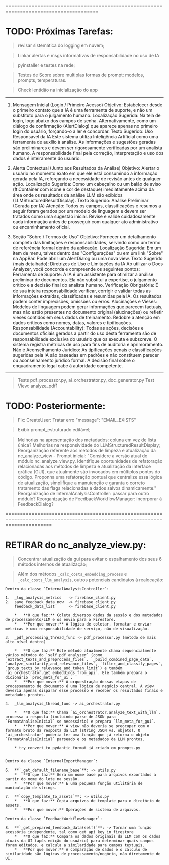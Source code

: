======================================================================================
# TODO: Próximas Tarefas:

> revisar sistemática do logging em nuvem;

> Linkar alertas e msgs informativas de responsabilidade no uso de IA

> pyinstaller e testes na rede;

> Testes de Score sobre multiplas formas de prompt: modelos, prompts, temperaturas.

> Check lentidão na inicialização do app

------------------------------------------------------------------
1. Mensagem Inicial (Login / Primeiro Acesso)
Objetivo: Estabelecer desde o primeiro contato que a IA é uma ferramenta de suporte, e não um substituto para o julgamento humano.
Localização Sugerida:
Na tela de login, logo abaixo dos campos de senha.
Alternativamente, como um diálogo de confirmação (AlertDialog) que aparece apenas no primeiro login do usuário, forçando-o a ler e concordar.
Texto Sugerido:
Uso Responsável da IA
Este sistema utiliza Inteligência Artificial como uma ferramenta de auxílio à análise. As informações e sugestões geradas são preliminares e devem ser rigorosamente verificadas por um analista humano. A responsabilidade final pela correção, interpretação e uso dos dados é inteiramente do usuário.

3. Alerta Contextual (Junto aos Resultados da Análise)
Objetivo: Alertar o usuário no momento exato em que ele está consumindo a informação gerada pela IA, reforçando a necessidade de revisão antes de qualquer ação.
Localização Sugerida:
Como um cabeçalho ou um balão de aviso (ft.Container com ícone e cor de destaque) imediatamente acima da área onde os resultados da análise LLM são exibidos (LLMStructuredResultDisplay).
Texto Sugerido:
Análise Preliminar (Gerada por IA)
Atenção: Todos os campos, classificações e resumos a seguir foram gerados por um modelo de linguagem e devem ser tratados como uma sugestão inicial. Revise e valide cuidadosamente cada informação antes de prosseguir com qualquer ato administrativo ou encaminhamento oficial.

4. Seção "Sobre / Termos de Uso"
Objetivo: Fornecer um detalhamento completo das limitações e responsabilidades, servindo como um termo de referência formal dentro da aplicação.
Localização Sugerida:
Em um item de menu, talvez dentro das "Configurações" ou em um link "Sobre" na AppBar. Pode abrir um AlertDialog ou uma nova view.
Texto Sugerido (mais detalhado):
Diretrizes de Uso e Limitações da IA
Ao utilizar o Docs Analyzer, você concorda e compreende os seguintes pontos:
Ferramenta de Suporte: A IA é um assistente para otimizar a análise preliminar de documentos. Ela não substitui a expertise, o julgamento crítico e a decisão final do analista humano.
Verificação Obrigatória: É de sua inteira responsabilidade verificar, corrigir e validar todas as informações extraídas, classificadas e resumidas pela IA. Os resultados podem conter imprecisões, omissões ou erros.
Alucinações e Vieses: Modelos de linguagem podem gerar informações que parecem factuais, mas não estão presentes no documento original (alucinações) ou refletir vieses contidos em seus dados de treinamento. Redobre a atenção em dados críticos como nomes, datas, valores e tipificações.
Responsabilidade (Accountability): Todas as ações, decisões e documentos oficiais gerados a partir do uso desta ferramenta são de responsabilidade exclusiva do usuário que os executa e subscreve. O sistema registra métricas de uso para fins de auditoria e aprimoramento.
Não é Aconselhamento Jurídico: As tipificações penais e classificações sugeridas pela IA são baseadas em padrões e não constituem parecer ou aconselhamento jurídico formal. A decisão final sobre o enquadramento legal cabe à autoridade competente.

------------------------------------------------------------------

> Tests pdf_processor.py, ai_orchestrator.py, doc_generator.py
> Test  View: analyze_pdf1

# TODO: Posteriormente: 

> Fix: CreateUser: Tratar erro "message": "EMAIL_EXISTS"

> Exibir prompt_estruturado editável;

> Melhorias na apresentação dos metadados: coluna em vez de lista única?
> Melhorias na responsividade do LLMStructuredResultDisplay;
> Reorganização referente aos métodos de limpeza e atualização da nc_analyze_view
    - Prompt inicial: "Considere a versão atual do módulo nc_analyze_view.py. Identifique oportunidades de refatoração relacionadas aos métodos de limpeza e atualização da interface gráfica (GUI), que atualmente são invocados em múltiplos pontos do código. Proponha uma refatoração pontual que centralize essa lógica de atualização, simplifique a manutenção e garanta o correto tratamento das flags relacionadas a dados salvos dinamicamente."
> Reorganização de InternalAnalysisController: passar para outro módulo?
> Reorganização de FeedbackWorkflowManager: incorporar à FeedbackDialog?

============================================================================================================================

# RETIRAR do nc_analyze_view.py:
> Concentrar atualização da gui para evitar o espalhamento dos seus 6 métodos internos de atualização;

> Além dos métodos `_calc_costs_embedding_process` e `_calc_costs_llm_analysis`, outros potenciais candidatos à realocação:

    Dentro da classe `InternalAnalysisController`:

    1.  _log_analysis_metrics   -> firebase_client.py
    2.  save_feedback_data_now  -> firebase_client.py
        feedback_data_list      -> firebase_client.py

        *   **O que faz:** Coleta diversos dados da sessão e dos metadados de processamento/LLM e os envia para o Firestore.
        *   **Por que mover:** A lógica de coletar, formatar e enviar métricas é uma responsabilidade de serviço, não de visualização.

    3.  _pdf_processing_thread_func -> pdf_processor.py (método de mais alto nível dentro)

        *   **O que faz:** Este método atualmente chama sequencialmente vários métodos do `self.pdf_analyzer` (como `extract_texts_and_preprocess_files`, `_build_combined_page_data`, `analyze_similarity_and_relevance_files`, `filter_and_classify_pages`, `group_texts_by_relevance_and_token_limit`) e também `ai_orchestrator.get_embeddings_from_api`. Ele também prepara o dicionário `proc_meta_for_ui`.
        *   **Por que mover:** A orquestração dessas etapas de processamento de documento é uma lógica de negócio central. A view deveria apenas disparar esse processo e receber os resultados finais e metadados prontos.

    4.  _llm_analysis_thread_func -> ai_orchestrator.py  

        *   **O que faz:** Chama `ai_orchestrator.analyze_text_with_llm`, processa a resposta (incluindo parse de JSON para `FormatAnaliseInicial` se necessário) e prepara `llm_meta_for_gui`.
        *   **Por que mover:** A view não deveria se preocupar com o formato bruto da resposta da LLM (string JSON vs. objeto). O `ai_orchestrator` poderia ter uma função que já retorna o objeto `FormatAnaliseInicial` parseado e os metadados da LLM prontos.
        
        * try_convert_to_pydantic_format já criado em prompts.py


    Dentro da classe `InternalExportManager`:

    6.  **`_get_default_filename_base`**: -> utils.py
        *   **O que faz:** Gera um nome base para arquivos exportados a partir do nome do lote na sessão.
        *   **Por que mover:** É uma pequena função utilitária de manipulação de strings.

    7.  **`copy_template_to_assets`**: -> utils.py
        *   **O que faz:** Copia arquivos de template para o diretório de assets.
        *   **Por que mover:** Operações de sistema de arquivos.

    Dentro da classe `FeedbackWorkflowManager`:

    8.  **`_get_prepared_feedback_data(self)`**: -> Tornar uma função acessória independente, tal como get_api_key_in_firestore
        *   **O que faz:** Compara os dados originais da LLM com os dados atuais da UI (após edição do usuário) para determinar quais campos foram editados, e calcula a similaridade para campos textuais.
        *   **Por que mover:** A comparação de dados e o cálculo de similaridade são lógicas de processamento/negócio, não diretamente de UI.

